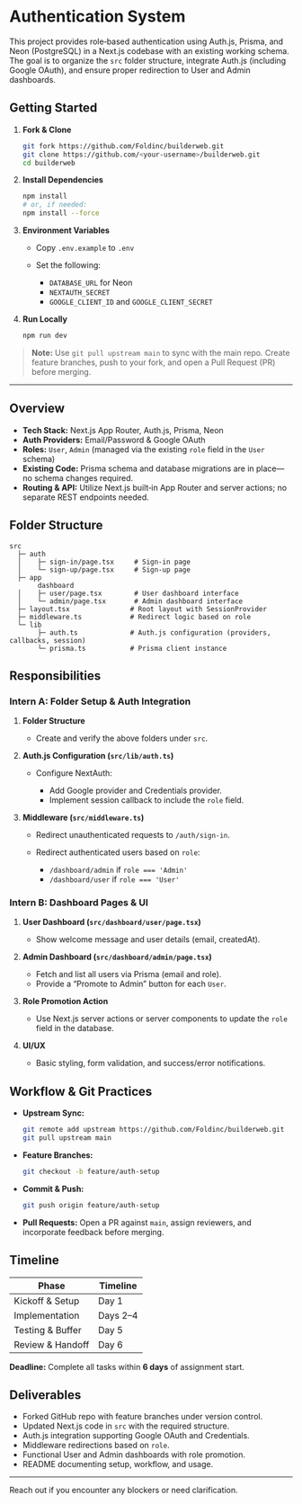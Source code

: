 # Authentication System

This project provides role‑based authentication using Auth.js, Prisma, and Neon (PostgreSQL) in a Next.js codebase with an existing working schema. The goal is to organize the `src` folder structure, integrate Auth.js (including Google OAuth), and ensure proper redirection to User and Admin dashboards.

## Getting Started

1. **Fork & Clone**

   ```bash
   git fork https://github.com/Foldinc/builderweb.git
   git clone https://github.com/<your-username>/builderweb.git
   cd builderweb
   ```
2. **Install Dependencies**

   ```bash
   npm install
   # or, if needed:
   npm install --force
   ```
3. **Environment Variables**

   * Copy `.env.example` to `.env`
   * Set the following:

     * `DATABASE_URL` for Neon
     * `NEXTAUTH_SECRET`
     * `GOOGLE_CLIENT_ID` and `GOOGLE_CLIENT_SECRET`
4. **Run Locally**

   ```bash
   npm run dev
   ```

> **Note:** Use `git pull upstream main` to sync with the main repo. Create feature branches, push to your fork, and open a Pull Request (PR) before merging.

---

## Overview

* **Tech Stack:** Next.js App Router, Auth.js, Prisma, Neon
* **Auth Providers:** Email/Password & Google OAuth
* **Roles:** `User`, `Admin` (managed via the existing `role` field in the `User` schema)
* **Existing Code:** Prisma schema and database migrations are in place—no schema changes required.
* **Routing & API:** Utilize Next.js built‑in App Router and server actions; no separate REST endpoints needed.

## Folder Structure

```plaintext
src
  ├─ auth
  │    ├─ sign-in/page.tsx     # Sign-in page
  │    └─ sign-up/page.tsx     # Sign-up page
  ├─ app
       dashboard
  │    ├─ user/page.tsx        # User dashboard interface
  │    └─ admin/page.tsx       # Admin dashboard interface
  ├─ layout.tsx               # Root layout with SessionProvider
  ├─ middleware.ts            # Redirect logic based on role
  └─ lib
       ├─ auth.ts             # Auth.js configuration (providers, callbacks, session)
       └─ prisma.ts           # Prisma client instance
```

## Responsibilities

### Intern A: Folder Setup & Auth Integration

1. **Folder Structure**

   * Create and verify the above folders under `src`.
2. **Auth.js Configuration (`src/lib/auth.ts`)**

   * Configure NextAuth:

     * Add Google provider and Credentials provider.
     * Implement session callback to include the `role` field.
3. **Middleware (`src/middleware.ts`)**

   * Redirect unauthenticated requests to `/auth/sign-in`.
   * Redirect authenticated users based on `role`:

     * `/dashboard/admin` if `role === 'Admin'`
     * `/dashboard/user` if `role === 'User'`

### Intern B: Dashboard Pages & UI

1. **User Dashboard (`src/dashboard/user/page.tsx`)**

   * Show welcome message and user details (email, createdAt).
2. **Admin Dashboard (`src/dashboard/admin/page.tsx`)**

   * Fetch and list all users via Prisma (email and role).
   * Provide a “Promote to Admin” button for each `User`.
3. **Role Promotion Action**

   * Use Next.js server actions or server components to update the `role` field in the database.
4. **UI/UX**

   * Basic styling, form validation, and success/error notifications.

## Workflow & Git Practices

* **Upstream Sync:**

  ```bash
  git remote add upstream https://github.com/Foldinc/builderweb.git
  git pull upstream main
  ```
* **Feature Branches:**

  ```bash
  git checkout -b feature/auth-setup
  ```
* **Commit & Push:**

  ```bash
  git push origin feature/auth-setup
  ```
* **Pull Requests:** Open a PR against `main`, assign reviewers, and incorporate feedback before merging.

## Timeline

| Phase            | Timeline |
| ---------------- | -------- |
| Kickoff & Setup  | Day 1    |
| Implementation   | Days 2–4 |
| Testing & Buffer | Day 5    |
| Review & Handoff | Day 6    |

**Deadline:** Complete all tasks within **6 days** of assignment start.

## Deliverables

* Forked GitHub repo with feature branches under version control.
* Updated Next.js code in `src` with the required structure.
* Auth.js integration supporting Google OAuth and Credentials.
* Middleware redirections based on `role`.
* Functional User and Admin dashboards with role promotion.
* README documenting setup, workflow, and usage.

---

Reach out if you encounter any blockers or need clarification.
